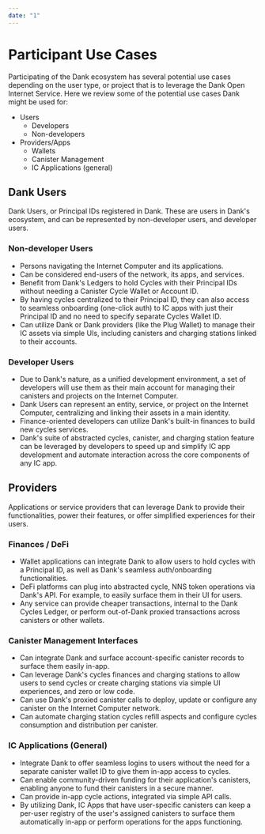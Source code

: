 ```yaml
---
date: "1"
---
```

# Participant Use Cases

Participating of the Dank ecosystem has several potential use cases depending on the user type, or project that is to leverage the Dank Open Internet Service. Here we review some of the potential use cases Dank might be used for:

- Users
    - Developers
    - Non-developers
- Providers/Apps
    - Wallets
    - Canister Management
    - IC Applications (general) 

## Dank Users

Dank Users, or Principal IDs registered in Dank. These are users in Dank's ecosystem, and can be represented by non-developer users, and developer users.

### Non-developer Users
- Persons navigating the Internet Computer and its applications.
- Can be considered end-users of the network, its apps, and services.
- Benefit from Dank's Ledgers to hold Cycles with their Principal IDs without needing a Canister Cycle Wallet or Account ID.
- By having cycles centralized to their Principal ID, they can also access to seamless onboarding (one-click auth) to IC apps with just their Principal ID and no need to specify separate Cycles Wallet ID.
- Can utilize Dank or Dank providers (like the Plug Wallet) to manage their IC assets via simple UIs, including canisters and charging stations linked to their accounts.

### Developer Users
- Due to Dank's nature, as a unified development environment, a set of developers will use them as their main account for managing their canisters and projects on the Internet Computer.
- Dank Users can represent an entity, service, or project on the Internet Computer, centralizing and linking their assets in a main identity.
- Finance-oriented developers can utilize Dank's built-in finances to build new cycles services.
- Dank's suite of abstracted cycles, canister, and charging station feature can be leveraged by developers to speed up and simplify IC app development and automate interaction across the core components of any IC app.

## Providers

Applications or service providers that can leverage Dank to provide their functionalities, power their features, or offer simplified experiences for their users.

### Finances / DeFi
- Wallet applications can integrate Dank to allow users to hold cycles with a Principal ID, as well as Dank's seamless auth/onboarding functionalities. 
- DeFi platforms can plug into abstracted cycle, NNS token operations via Dank's API. For example, to easily surface them in their UI for users.
- Any service can provide cheaper transactions, internal to the Dank Cycles Ledger, or perform out-of-Dank proxied transactions across canisters or other wallets.

### Canister Management Interfaces
- Can integrate Dank and surface account-specific canister records to surface them easily in-app.
- Can leverage Dank's cycles finances and charging stations to allow users to send cycles or create charging stations via simple UI experiences, and zero or low code.
- Can use Dank's proxied canister calls to deploy, update or configure any canister on the Internet Computer network.
- Can automate charging station cycles refill aspects and configure cycles consumption and distribution per canister.

### IC Applications (General)
- Integrate Dank  to offer seamless logins to users without the need for a separate canister wallet ID to give them in-app access to cycles.
- Can enable community-driven funding for their application's canisters, enabling anyone to fund their canisters in a secure manner.
- Can provide in-app cycle actions, integrated via simple API calls.
- By utilizing Dank, IC Apps that have user-specific canisters can keep a per-user registry of the user's assigned canisters to surface them automatically in-app or perform operations for the apps functioning.
